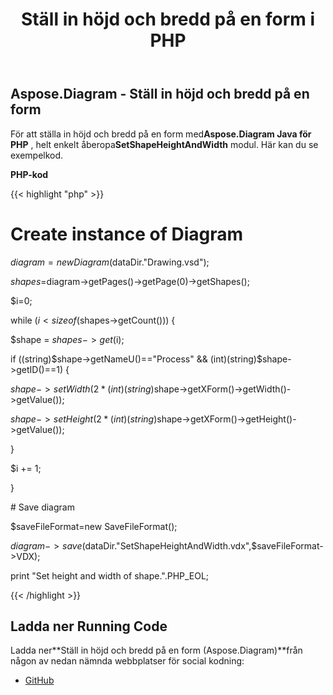 ﻿---
title: Ställ in höjd och bredd på en form i PHP
type: docs
weight: 120
url: /sv/java/set-the-height-and-width-of-a-shape-in-php/
---
## **Aspose.Diagram - Ställ in höjd och bredd på en form**
 För att ställa in höjd och bredd på en form med**Aspose.Diagram Java för PHP** , helt enkelt åberopa**SetShapeHeightAndWidth** modul. Här kan du se exempelkod.

**PHP-kod**

{{< highlight "php" >}}

 # Create instance of Diagram

$diagram=new Diagram($dataDir."Drawing.vsd");

$shapes=$diagram->getPages()->getPage(0)->getShapes();

$i=0;

while ($i <sizeof($shapes->getCount())) {

$shape = $shapes->get($i);

if ((string)$shape->getNameU()=="Process" && (int)(string)$shape->getID()==1) {

$shape->setWidth(2 * (int)(string)$shape->getXForm()->getWidth()->getValue());

$shape->setHeight(2 * (int)(string)$shape->getXForm()->getHeight()->getValue());

}

$i += 1;

}

\# Save diagram

$saveFileFormat=new SaveFileFormat();

$diagram->save($dataDir."SetShapeHeightAndWidth.vdx",$saveFileFormat->VDX);

print "Set height and width of shape.".PHP_EOL;

{{< /highlight >}}
## **Ladda ner Running Code**
 Ladda ner**Ställ in höjd och bredd på en form (Aspose.Diagram)**från någon av nedan nämnda webbplatser för social kodning:

- [GitHub](https://github.com/asposediagram/Aspose.Diagram-for-Java/blob/master/Plugins/Aspose_Diagram_Java_for_PHP/src/aspose/diagram/WorkingwithShapes/SetShapeHeightAndWidth.php)
